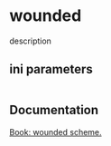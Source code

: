 # wounded

description

## ini parameters

```

```

## Documentation

[Book: wounded scheme.](https://xray-forge.github.io/stalker-xrf-book/script_engine/schemes/wounded.html)
